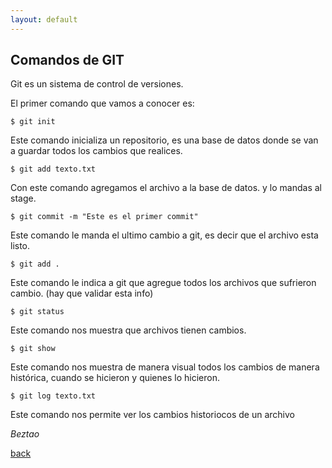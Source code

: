 ```yaml
---
layout: default
---
```


## Comandos de GIT

Git es un sistema de control de versiones.

El primer comando que vamos a conocer es:

`$ git init` 

Este comando inicializa un repositorio, es una base de datos donde se van a guardar todos los cambios que realices.

`$ git add texto.txt`

Con este comando agregamos el archivo a la base de datos. y lo mandas al stage.

`$ git commit -m "Este es el primer commit"`

Este comando le manda el ultimo cambio a git, es decir que el archivo esta listo. 

`$ git add .`

Este comando le indica a git que agregue todos los archivos que sufrieron cambio. (hay que validar esta info)

`$ git status`

Este comando nos muestra que archivos tienen cambios.

`$ git show`

Este comando nos muestra de manera visual todos los cambios de manera histórica, cuando se hicieron y quienes lo hicieron.

`$ git log texto.txt`

Este comando nos permite ver los cambios historiocos de un archivo

_Beztao_

[back](./)